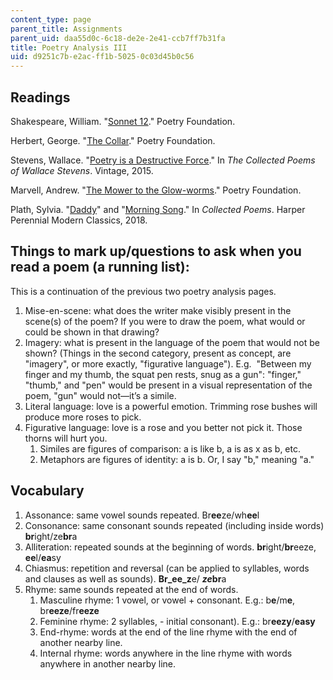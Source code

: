 ```yaml
---
content_type: page
parent_title: Assignments
parent_uid: daa55d0c-6c18-de2e-2e41-ccb7ff7b31fa
title: Poetry Analysis III
uid: d9251c7b-e2ac-ff1b-5025-0c03d45b0c56
---
```


Readings
--------

Shakespeare, William. "[Sonnet 12](https://www.poetryfoundation.org/poems/90067/sonnet-12-when-i-do-count-the-clock-that-tells-the-time-578cfa272532b)." Poetry Foundation.

Herbert, George. "[The Collar](https://www.poetryfoundation.org/poems/44360/the-collar)." Poetry Foundation.

Stevens, Wallace. "[Poetry is a Destructive Force](https://www.poetryfoundation.org/poems/57606/poetry-is-a-destructive-force)." In _The Collected Poems of Wallace Stevens_. Vintage, 2015.

Marvell, Andrew. "[The Mower to the Glow-worms](https://www.poetryfoundation.org/poems/44685/the-mower-to-the-glow-worms)." Poetry Foundation.

Plath, Sylvia. "[Daddy](https://www.poetryfoundation.org/poems/48999/daddy-56d22aafa45b2)" and "[Morning Song](https://www.poetryfoundation.org/poems/49008/morning-song-56d22ab4a0cee)." In _Collected Poems_. Harper Perennial Modern Classics, 2018.

Things to mark up/questions to ask when you read a poem (a running list):
-------------------------------------------------------------------------

This is a continuation of the previous two poetry analysis pages.

1.  Mise-en-scene: what does the writer make visibly present in the scene(s) of the poem? If you were to draw the poem, what would or could be shown in that drawing?
2.  Imagery: what is present in the language of the poem that would not be shown? (Things in the second category, present as concept, are "imagery", or more exactly, "figurative language"). E.g.  "Between my finger and my thumb, the squat pen rests, snug as a gun": "finger," "thumb," and "pen" would be present in a visual representation of the poem, "gun" would not—it’s a simile.
3.  Literal language: love is a powerful emotion. Trimming rose bushes will produce more roses to pick.
4.  Figurative language: love is a rose and you better not pick it. Those thorns will hurt you.
    1.  Similes are figures of comparison: a is like b, a is as x as b, etc.
    2.  Metaphors are figures of identity: a is b. Or, I say "b," meaning "a."

Vocabulary
----------

1.  Assonance: same vowel sounds repeated. Br**ee**ze/wh**ee**l
2.  Consonance: same consonant sounds repeated (including inside words) **br**ight/ze**br**a
3.  Alliteration: repeated sounds at the beginning of words. **br**ight/**br**eeze, **ee**l/**ea**sy
4.  Chiasmus: repetition and reversal (can be applied to syllables, words and clauses as well as sounds). **Br_ee_z**e/ _**ze**_**br**a
5.  Rhyme: same sounds repeated at the end of words.
    1.  Masculine rhyme: 1 vowel, or vowel + consonant. E.g.: b**e**/m**e**, br**eeze**/fr**eeze**
    2.  Feminine rhyme: 2 syllables, - initial consonant). E.g.: br**eezy**/**easy**
    3.  End-rhyme: words at the end of the line rhyme with the end of another nearby line.
    4.  Internal rhyme: words anywhere in the line rhyme with words anywhere in another nearby line.